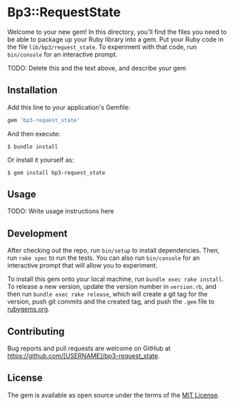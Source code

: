# Bp3::RequestState

Welcome to your new gem! In this directory, you'll find the files you need to be able to package up your Ruby library into a gem. Put your Ruby code in the file `lib/bp3/request_state`. To experiment with that code, run `bin/console` for an interactive prompt.

TODO: Delete this and the text above, and describe your gem

## Installation

Add this line to your application's Gemfile:

```ruby
gem 'bp3-request_state'
```

And then execute:

    $ bundle install

Or install it yourself as:

    $ gem install bp3-request_state

## Usage

TODO: Write usage instructions here

## Development

After checking out the repo, run `bin/setup` to install dependencies. Then, run `rake spec` to run the tests. You can also run `bin/console` for an interactive prompt that will allow you to experiment.

To install this gem onto your local machine, run `bundle exec rake install`. To release a new version, update the version number in `version.rb`, and then run `bundle exec rake release`, which will create a git tag for the version, push git commits and the created tag, and push the `.gem` file to [rubygems.org](https://rubygems.org).

## Contributing

Bug reports and pull requests are welcome on GitHub at https://github.com/[USERNAME]/bp3-request_state.

## License

The gem is available as open source under the terms of the [MIT License](https://opensource.org/licenses/MIT).
